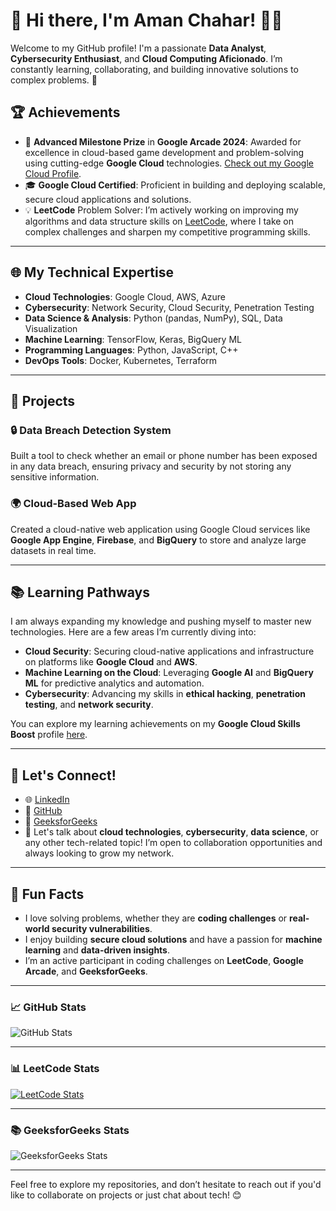 # 👋 Hi there, I'm Aman Chahar! 👨‍💻

Welcome to my GitHub profile! I'm a passionate **Data Analyst**, **Cybersecurity Enthusiast**, and **Cloud Computing Aficionado**. I’m constantly learning, collaborating, and building innovative solutions to complex problems. 🚀

## 🏆 Achievements

- 🏅 **Advanced Milestone Prize** in **Google Arcade 2024**: Awarded for excellence in cloud-based game development and problem-solving using cutting-edge **Google Cloud** technologies. [Check out my Google Cloud Profile](https://www.cloudskillsboost.google/public_profiles/8df1e558-c9c6-44cd-b860-00e748b03547).
- 🎓 **Google Cloud Certified**: Proficient in building and deploying scalable, secure cloud applications and solutions.
- 💡 **LeetCode** Problem Solver: I’m actively working on improving my algorithms and data structure skills on [LeetCode](https://leetcode.com/u/Avsinghchahar/), where I take on complex challenges and sharpen my competitive programming skills.

---

## 🌐 My Technical Expertise

- **Cloud Technologies**: Google Cloud, AWS, Azure  
- **Cybersecurity**: Network Security, Cloud Security, Penetration Testing  
- **Data Science & Analysis**: Python (pandas, NumPy), SQL, Data Visualization  
- **Machine Learning**: TensorFlow, Keras, BigQuery ML  
- **Programming Languages**: Python, JavaScript, C++  
- **DevOps Tools**: Docker, Kubernetes, Terraform

---

## 🚀 Projects

### 🔒 **Data Breach Detection System**  
Built a tool to check whether an email or phone number has been exposed in any data breach, ensuring privacy and security by not storing any sensitive information.

### 🌍 **Cloud-Based Web App**  
Created a cloud-native web application using Google Cloud services like **Google App Engine**, **Firebase**, and **BigQuery** to store and analyze large datasets in real time.

---

## 📚 Learning Pathways

I am always expanding my knowledge and pushing myself to master new technologies. Here are a few areas I’m currently diving into:

- **Cloud Security**: Securing cloud-native applications and infrastructure on platforms like **Google Cloud** and **AWS**.
- **Machine Learning on the Cloud**: Leveraging **Google AI** and **BigQuery ML** for predictive analytics and automation.
- **Cybersecurity**: Advancing my skills in **ethical hacking**, **penetration testing**, and **network security**.

You can explore my learning achievements on my **Google Cloud Skills Boost** profile [here](https://www.cloudskillsboost.google/public_profiles/8df1e558-c9c6-44cd-b860-00e748b03547).

---

## 🔗 Let's Connect!

- 🌐 [LinkedIn](https://www.linkedin.com/in/aman-chahar-9466bb325/)
- 📂 [GitHub](https://github.com/Amanthink)
- 📖 [GeeksforGeeks](https://www.geeksforgeeks.org/user/colambt97/)
- 💬 Let's talk about **cloud technologies**, **cybersecurity**, **data science**, or any other tech-related topic! I’m open to collaboration opportunities and always looking to grow my network.

---

## 🏅 Fun Facts

- I love solving problems, whether they are **coding challenges** or **real-world security vulnerabilities**.
- I enjoy building **secure cloud solutions** and have a passion for **machine learning** and **data-driven insights**.
- I’m an active participant in coding challenges on **LeetCode**, **Google Arcade**, and **GeeksforGeeks**.

---

### 📈 GitHub Stats

![GitHub Stats](https://github-readme-stats.vercel.app/api?username=Amanthink&show_icons=true&hide_title=true&count_private=true&theme=dark&include_all_commits=true&line_height=24)

---

### 📊 LeetCode Stats

[![LeetCode Stats](https://leetcode.card.workers.dev/username=Amanthink)](https://leetcode.com/u/Avsinghchahar/)

---

### 📚 GeeksforGeeks Stats

![GeeksforGeeks Stats](https://geeksforgeeks.org/static/img/gfg-profile-card/colambt97.png)

---

Feel free to explore my repositories, and don’t hesitate to reach out if you'd like to collaborate on projects or just chat about tech! 😊
